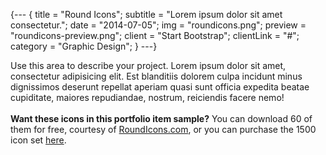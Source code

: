 {---
{
  title = "Round Icons";
  subtitle = "Lorem ipsum dolor sit amet consectetur.";
  date = "2014-07-05";
  img = "roundicons.png";
  preview = "roundicons-preview.png";
  client = "Start Bootstrap";
  clientLink = "#";
  category = "Graphic Design";
}
---}

Use this area to describe your project. Lorem ipsum dolor sit amet, consectetur adipisicing elit. Est blanditiis dolorem culpa incidunt minus dignissimos deserunt repellat aperiam quasi sunt officia expedita beatae cupiditate, maiores repudiandae, nostrum, reiciendis facere nemo! <br><br>**Want these icons in this portfolio item sample?** You can download 60 of them for free, courtesy of [RoundIcons.com](//getdpd.com/cart/hoplink/18076?referrer=bvbo4kax5k8ogc), or you can purchase the 1500 icon set [here](//getdpd.com/cart/hoplink/18076?referrer=bvbo4kax5k8ogc).
